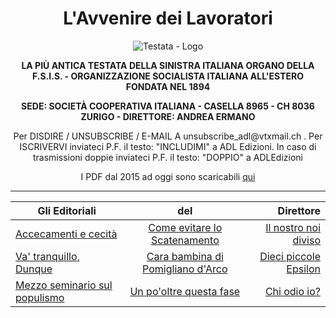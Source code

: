 <h1 align="center">L'Avvenire dei Lavoratori</h1>

<p align="center">
  <img src="https://photo.isu.pub/avvenirelavoratori/photo_large.jpg" title="L'antica testata del giornale" alt="Testata - Logo">
</p>

<p align="center">
  <strong>LA PIÙ ANTICA TESTATA DELLA SINISTRA ITALIANA ORGANO DELLA F.S.I.S. - ORGANIZZAZIONE SOCIALISTA ITALIANA ALL'ESTERO FONDATA NEL 1894  </strong>
</p>

<p align="center">
  <strong>SEDE: SOCIETÀ COOPERATIVA ITALIANA - CASELLA 8965 - CH 8036 ZURIGO - DIRETTORE: ANDREA ERMANO   </strong>
</p>
<p align="center">Per DISDIRE / UNSUBSCRIBE / E-MAIL A  unsubscribe_adl@vtxmail.ch . Per ISCRIVERVI inviateci P.F. il testo: "INCLUDIMI" a  ADL Edizioni. In caso di trasmissioni doppie inviateci P.F. il testo: "DOPPIO" a  ADLEdizioni</p>  

<p align="center"> I PDF dal 2015 ad oggi sono scaricabili <a href="HTTP://ISSUU.COM/AVVENIRELAVORATORI">qui</a></p>


------------------


| Gli Editoriali        | del           | Direttore  |
| ------------- |:-------------:| -----:|
| [Accecamenti e cecità]( https://github.com/marco2323/ADL/blob/master/Accecamenti_e_cecita.MD ) |  [Come evitare lo Scatenamento](ADL/Come_evitare_lo_Scatenamento.MD ) |[Il nostro noi diviso]( ADL/il_nostro_noi_diviso.MD )|
| [Va' tranquillo, Dunque]( ADL/Va_tranquillo_dunque.MD )|[Cara bambina di Pomigliano d'Arco]( ADL/Cara_bambina_di_Pomigliano.MD )|[Dieci piccole Epsilon]( ADL/Dieci_piccole_epsilon.MD )|
|  [Mezzo seminario sul populismo](ADL/Mezzo_seminario_sul_populismo.MD ) |[Un po'oltre questa fase]( ADL/un_po_oltre_questa_fase.MD )|[Chi odio io?]( ADL/chi_odio_io.MD )|
